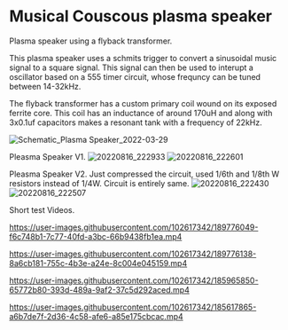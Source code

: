 # Musical Couscous plasma speaker
Plasma speaker using a flyback transformer.

This plasma speaker uses a schmits trigger to convert a sinusoidal music signal to a square signal. This signal can then be used to interupt a oscillator based on a 555 timer circuit, whose frequncy can be tuned between 14-32kHz.

The flyback transformer has a custom primary coil wound on its exposed ferrite core. This coil has an inductance of around 170uH and along with 3x0.1uf capacitors makes a resonant tank with a frequency of 22kHz.


![Schematic_Plasma Speaker_2022-03-29](https://user-images.githubusercontent.com/102617342/185617237-516c6906-22a0-41fd-9e1e-96360f2ddeab.png)

Pleasma Speaker V1.
![20220816_222933](https://user-images.githubusercontent.com/102617342/185617332-9c007c88-2822-47d9-a573-78c499a3beb8.jpg)
![20220816_222601](https://user-images.githubusercontent.com/102617342/185617347-4e4ab070-3037-4e5f-90ef-ec4b3b60db64.jpg)


Pleasma Speaker V2. Just compressed the circuit, used 1/6th and 1/8th W resistors instead of 1/4W. Circuit is entirely same.
![20220816_222430](https://user-images.githubusercontent.com/102617342/185617386-a9f23684-9b16-463e-9200-9c850c25ebd5.jpg)
![20220816_222507](https://user-images.githubusercontent.com/102617342/185617402-46ced956-da21-4932-830a-a73e9e6e8425.jpg)


Short test Videos.

https://user-images.githubusercontent.com/102617342/189776049-f6c748b1-7c77-40fd-a3bc-66b9438fb1ea.mp4


https://user-images.githubusercontent.com/102617342/189776138-8a6cb181-755c-4b3e-a24e-8c004e045159.mp4


https://user-images.githubusercontent.com/102617342/185965850-65772b80-393d-489a-9af2-37c5d292aced.mp4


https://user-images.githubusercontent.com/102617342/185617865-a6b7de7f-2d36-4c58-afe6-a85e175cbcac.mp4




